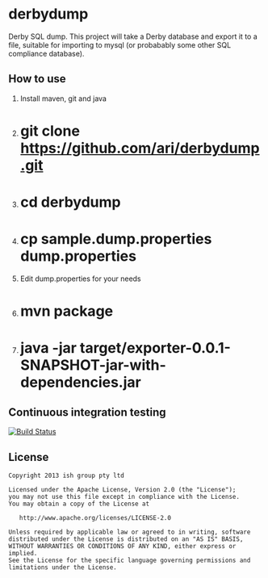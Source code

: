 # derbydump


Derby SQL dump. This project will take a Derby database and export it to a file, suitable for importing to mysql (or probabably some other SQL compliance database).

## How to use

1. Install maven, git and java
2. # git clone https://github.com/ari/derbydump.git
3. # cd derbydump
4. # cp sample.dump.properties dump.properties
5. Edit dump.properties for your needs
6. # mvn package
7. # java -jar target/exporter-0.0.1-SNAPSHOT-jar-with-dependencies.jar


## Continuous integration testing

[![Build Status](https://travis-ci.org/ari/derbydump.png?branch=master)](https://travis-ci.org/ari/derbydump)



## License

    Copyright 2013 ish group pty ltd

    Licensed under the Apache License, Version 2.0 (the "License");
    you may not use this file except in compliance with the License.
    You may obtain a copy of the License at

       http://www.apache.org/licenses/LICENSE-2.0

    Unless required by applicable law or agreed to in writing, software
    distributed under the License is distributed on an "AS IS" BASIS,
    WITHOUT WARRANTIES OR CONDITIONS OF ANY KIND, either express or implied.
    See the License for the specific language governing permissions and
    limitations under the License.
